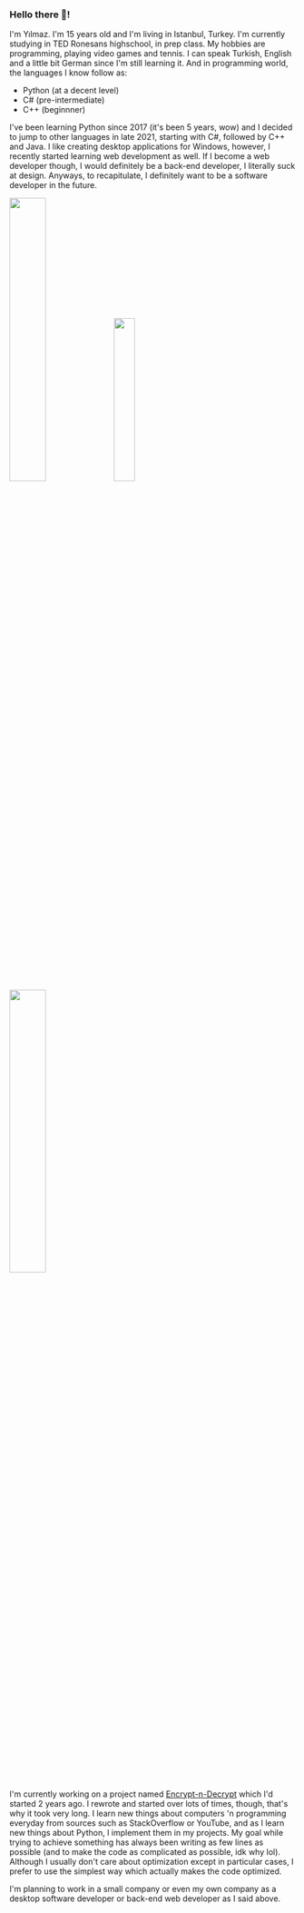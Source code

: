 ### Hello there 👋!

I'm Yılmaz. I'm 15 years old and I'm living in Istanbul, Turkey. I'm currently studying in TED Ronesans highschool, in prep class. My hobbies are programming, playing video games and tennis. I can speak Turkish, English and a little bit German since I'm still learning it. And in programming world, the languages I know follow as:
- Python (at a decent level)
- C# (pre-intermediate)
- C++ (beginnner)

I've been learning Python since 2017 (it's been 5 years, wow) and I decided to jump to other languages in late 2021, starting with C#, followed by C++ and Java. I like creating desktop applications for Windows, however, I recently started learning web development as well. If I become a web developer though, I would definitely be a back-end developer, I literally suck at design. Anyways, to recapitulate, I definitely want to be a software developer in the future.

<img src="https://github-readme-stats.vercel.app/api?username=Yilmaz4&show_icons=true&theme=dark&bg_color=0d1117&cache_seconds=1800&title_color=c7cfd8&text_color=979da3&border_color=30363d&include_all_commits=True&custom_title=My%20GitHub%20stats&count_private=true&hide=contribs,stars" width="35.75%"> <img src="https://github-readme-stats.vercel.app/api/top-langs/?username=Yilmaz4&layout=compact&bg_color=0d1117&cache_seconds=1804&title_color=c7cfd8&text_color=979da3&border_color=30363d&custom_title=My%20top%20languages&hide=tcl,html" width="27.1%"> <img src="https://github-readme-stats.vercel.app/api/wakatime?username=@Yilmaz4&show_icons=true&theme=dark&bg_color=0d1117&cache_seconds=60&title_color=c7cfd8&text_color=979da3&hide=markdown,text&border_color=30363d&include_all_commits=True&custom_title=My%20coding%20stats%20this%20week" width="35.75%">

I'm currently working on a project named [Encrypt-n-Decrypt](https://github.com/Yilmaz4/Encrypt-n-Decrypt) which I'd started 2 years ago. I rewrote and started over lots of times, though, that's why it took very long. I learn new things about computers 'n programming everyday from sources such as StackOverflow or YouTube, and as I learn new things about Python, I implement them in my projects. My goal while trying to achieve something has always been writing as few lines as possible (and to make the code as complicated as possible, idk why lol). Although I usually don't care about optimization except in particular cases, I prefer to use the simplest way which actually makes the code optimized.

I'm planning to work in a small company or even my own company as a desktop software developer or back-end web developer as I said above.
